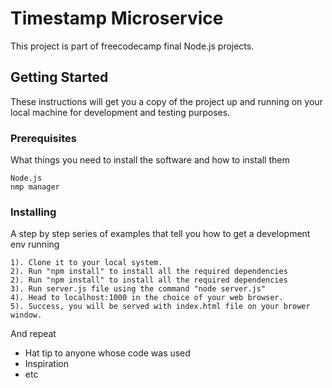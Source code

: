# Timestamp Microservice

This project is part of freecodecamp final Node.js projects.

## Getting Started

These instructions will get you a copy of the project up and running on your local machine for development and testing purposes.

### Prerequisites

What things you need to install the software and how to install them

```
Node.js
nmp manager
```

### Installing

A step by step series of examples that tell you how to get a development env running

```
1). Clone it to your local system.
2). Run "npm install" to install all the required dependencies
2). Run "npm install" to install all the required dependencies
3). Run server.js file using the command "node server.js"
4). Head to localhost:1000 in the choice of your web browser.
5). Success, you will be served with index.html file on your brower window. 
```

And repeat


* Hat tip to anyone whose code was used
* Inspiration
* etc
